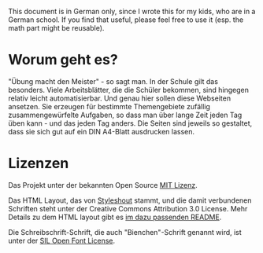 This document is in German only, since I wrote this for my kids, who are in a German school. 
If you find that useful, please feel free to use it (esp. the math part might be reusable).

# Worum geht es?
"Übung macht den Meister" - so sagt man. In der Schule gilt das besonders. Viele Arbeitsblätter, die die Schüler bekommen, 
sind hingegen relativ leicht automatisierbar. Und genau hier sollen diese Webseiten ansetzen. 
Sie erzeugen für bestimmte Themengebiete zufällig zusammengewürfelte Aufgaben, so dass man über lange Zeit jeden Tag üben kann - 
und das jeden Tag anders. Die Seiten sind jeweils so gestaltet, dass sie sich gut auf ein DIN A4-Blatt ausdrucken lassen.

# Lizenzen
Das Projekt unter der bekannten Open Source [MIT Lizenz](LICENSE.md). 

Das HTML Layout, das von [Styleshout](http://www.styleshout.com) stammt, und die damit verbundenen Schriften steht unter der Creative Commons Attribution 3.0 License. 
Mehr Details zu dem HTML layout gibt es [im dazu passenden README](readme_html_layout.txt).

Die Schreibschrift-Schrift, die auch "Bienchen"-Schrift genannt wird, ist unter der [SIL Open Font License](fonts/Open_Font_License.txt).

